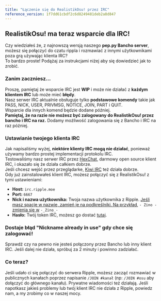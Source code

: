 ```yaml
---
title: "Łączenie się do RealistikOsu! przez IRC"
reference_version: 1f7dd61cbdf2c6d8249481deb2a8d847
---
```

## RealistikOsu! ma teraz wsparcie dla IRC!
Czy wiedziałeś że, z najnowszą wersją naszego **pep.py Bancho server**, możesz się połączyć do czatu rippla i rozmawiać z innymi użytkownikami poza grą używając klienta IRC?  
To bardzo proste! Podążaj za instrukcjami niżej aby się dowiedzieć jak to zrobić.

### Zanim zaczniesz...
Proszę, pamiętaj że wsparcie IRC jest **WIP** i może nie działać z **każdym klientem IRC** lub może mieć **błędy**.  
Nasz serwer IRC aktualnie obsługuje tylko **podstawowe komendy** takie jak PASS, NICK, USER, PRIVMSG, NOTICE, JOIN, PART i QUIT.  
Wsparcie dla innych komend będzie dodane później.  
**Pamiętaj, że na razie nie możesz być zalogowany do RealistikOsu! przez bancho i IRC na raz.** Dodamy możliwość zalogowania się z Bancho i IRC na raz później.

### Ustawianie twojego klienta IRC
Jak napisaliśmy wyżej, **niektóre klienty IRC mogą nie działać**, ponieważ używamy bardzo prostej implementacji protokolu IRC.  
Testowaliśmy nasz serwer IRC przez [HexChat](https://hexchat.github.io), darmowy open source klient IRC, i okazało się że działa całkiem dobrze.  
Jeśli chcesz wejść przez przeglądarke, [Kiwi IRC](https://kiwiirc.com/) też działa dobrze.
<br>
Gdy już zainstalowałeś klient IRC, możesz połączyć się z RealistikOsu! z tymi ustawieniami:  

- **Host:** `irc.ripple.moe`  
- **Port:** `6667`  
- **Nick i nazwa użytkownika:** Twoja nazwa użytkownika z Ripple. <u>Jeśli masz spacje w nazwie, zamień je na podkreślniki. Na przykład,</u> `- Zino -` <u>zmienia się w</u> `-_Zino_-`  
- **Hasło:** Twój token IRC, możesz go dostać [tutaj](/irc).  

### Dostaje błąd "Nickname already in use" gdy chce się zalogować!
Sprawdź czy na pewno nie jesteś połączony przez Bancho lub inny klient IRC. Jeśli dalej nie działa, spróbuj za 2 minuty i powinno zadziałać.

### Co teraz?
Jeśli udało ci się połączyć do serwera Ripple, możesz zacząć rozmawiać w publicznych kanałach poprzez napisanie `/JOIN #kanał` (np: `/JOIN #osu` aby dołączyć do głównego kanału). Prywatne wiadomości też działają. Jeśli napotkasz jakieś problemy lub twój klient IRC nie działa z Ripple, powiedz nam, a my zrobimy co w naszej mocy.
